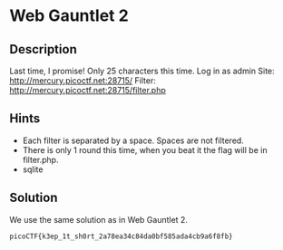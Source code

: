 # Web Gauntlet 2

## Description
Last time, I promise! Only 25 characters this time. Log in as admin Site: http://mercury.picoctf.net:28715/ Filter: http://mercury.picoctf.net:28715/filter.php

## Hints
- Each filter is separated by a space. Spaces are not filtered.
- There is only 1 round this time, when you beat it the flag will be in filter.php.
- sqlite

## Solution
We use the same solution as in Web Gauntlet 2.

`picoCTF{k3ep_1t_sh0rt_2a78ea34c84da0bf585ada4cb9a6f8fb}`
